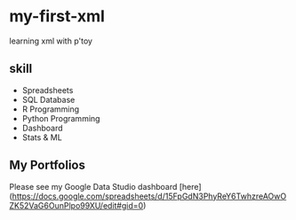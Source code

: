 # my-first-xml
learning xml with p'toy

## skill
- Spreadsheets
- SQL Database
- R Programming
- Python Programming
- Dashboard
- Stats & ML

## My Portfolios
Please see my Google Data Studio dashboard [here] (https://docs.google.com/spreadsheets/d/15FpGdN3PhyReY6TwhzreAOwOZK52VaG6OunPlpo99XU/edit#gid=0)
